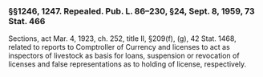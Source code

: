 ### §§1246, 1247. Repealed. Pub. L. 86–230, §24, Sept. 8, 1959, 73 Stat. 466 ###

Sections, act Mar. 4, 1923, ch. 252, title II, §209(f), (g), 42 Stat. 1468, related to reports to Comptroller of Currency and licenses to act as inspectors of livestock as basis for loans, suspension or revocation of licenses and false representations as to holding of license, respectively.